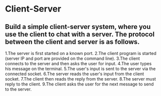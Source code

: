 # Client-Server

<h2>Build a simple client-server system, where you use the client to chat with a server. The protocol between the client and server is as follows.</h2>
  1.The server is first started on a known port.
  2.The client program is started (server IP and port are provided on the command line).
  3.The client connects to the server and then asks the user for input.
  4.The user types his message on the terminal.
  5.The user's input is sent to the server via the connected socket.
  6.The server reads the user's input from the client socket.
  7.The client then reads the reply from the server. 
  8.The server must reply to the client. 
  9.The client asks the user for the next message to send to the server.
